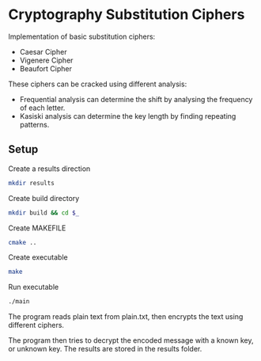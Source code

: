 # Cryptography Substitution Ciphers
Implementation of basic substitution ciphers:
* Caesar Cipher
* Vigenere Cipher
* Beaufort Cipher

These ciphers can be cracked using different analysis:
* Frequential analysis can determine the shift by analysing the frequency of each letter.
* Kasiski analysis can determine the key length by finding repeating patterns.

## Setup
Create a results direction
```bash
mkdir results
```
Create build directory
```bash
mkdir build && cd $_
```
Create MAKEFILE
```bash
cmake ..
```
Create executable
```bash
make
```
Run executable
```bash
./main
```
The program reads plain text from plain.txt, then encrypts the text using different ciphers.

The program then tries to decrypt the encoded message with a known key, or unknown key. The results are stored in the results folder.
